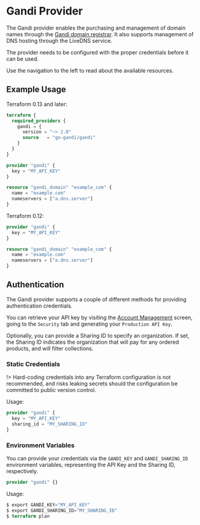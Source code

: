 # Gandi Provider

The Gandi provider enables the purchasing and management of domain names through the [Gandi domain registrar](https://gandi.net). It also supports management of DNS hosting through the LiveDNS service.

The provider needs to be configured with the proper credentials before it can be used.

Use the navigation to the left to read about the available resources.

## Example Usage

Terraform 0.13 and later:

```terraform
terraform {
  required_providers {
    gandi = {
      version = "~> 2.0"
      source   = "go-gandi/gandi"
    }
  }
}

provider "gandi" {
  key = "MY_API_KEY"
}

resource "gandi_domain" "example_com" {
  name = "example.com"
  nameservers = ["a.dns.server"]
}
```

Terraform 0.12:

```terraform
provider "gandi" {
  key = "MY_API_KEY"
}

resource "gandi_domain" "example_com" {
  name = "example.com"
  nameservers = ["a.dns.server"]
}
```

## Authentication

The Gandi provider supports a couple of different methods for providing authentication credentials.

You can retrieve your API key by visiting the [Account Management](https://account.gandi.net/en/) screen, going to the `Security` tab and generating your `Production API Key`.

Optionally, you can provide a Sharing ID to specify an organization. If set, the Sharing ID indicates the organization that will pay for any ordered products, and will filter collections.

### Static Credentials

!> Hard-coding credentials into any Terraform configuration is not recommended, and risks leaking secrets should the configuration be committed to public version control.

Usage:

```terraform
provider "gandi" {
  key = "MY_API_KEY"
  sharing_id = "MY_SHARING_ID"
}
```

### Environment Variables

You can provide your credentials via the `GANDI_KEY` and `GANDI_SHARING_ID` environment variables, representing the API Key and the Sharing ID, respectively.

```terraform
provider "gandi" {}
```

Usage:

```terraform
$ export GANDI_KEY="MY_API_KEY"
$ export GANDI_SHARING_ID="MY_SHARING_ID"
$ terraform plan
```

